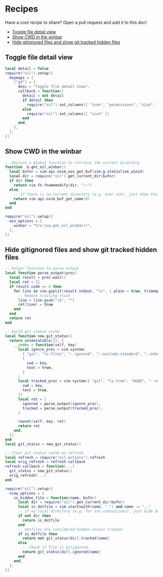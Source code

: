 # Recipes

Have a cool recipe to share? Open a pull request and add it to this doc!

<!-- TOC -->

- [Toggle file detail view](#toggle-file-detail-view)
- [Show CWD in the winbar](#show-cwd-in-the-winbar)
- [Hide gitignored files and show git tracked hidden files](#hide-gitignored-files-and-show-git-tracked-hidden-files)

<!-- /TOC -->

## Toggle file detail view

```lua
local detail = false
require("oil").setup({
  keymaps = {
    ["gd"] = {
      desc = "Toggle file detail view",
      callback = function()
        detail = not detail
        if detail then
          require("oil").set_columns({ "icon", "permissions", "size", "mtime" })
        else
          require("oil").set_columns({ "icon" })
        end
      end,
    },
  },
})
```

## Show CWD in the winbar

```lua
-- Declare a global function to retrieve the current directory
function _G.get_oil_winbar()
  local bufnr = vim.api.nvim_win_get_buf(vim.g.statusline_winid)
  local dir = require("oil").get_current_dir(bufnr)
  if dir then
    return vim.fn.fnamemodify(dir, ":~")
  else
    -- If there is no current directory (e.g. over ssh), just show the buffer name
    return vim.api.nvim_buf_get_name(0)
  end
end

require("oil").setup({
  win_options = {
    winbar = "%!v:lua.get_oil_winbar()",
  },
})
```

## Hide gitignored files and show git tracked hidden files

```lua
-- helper function to parse output
local function parse_output(proc)
  local result = proc:wait()
  local ret = {}
  if result.code == 0 then
    for line in vim.gsplit(result.stdout, "\n", { plain = true, trimempty = true }) do
      -- Remove trailing slash
      line = line:gsub("/$", "")
      ret[line] = true
    end
  end
  return ret
end

-- build git status cache
local function new_git_status()
  return setmetatable({}, {
    __index = function(self, key)
      local ignore_proc = vim.system(
        { "git", "ls-files", "--ignored", "--exclude-standard", "--others", "--directory" },
        {
          cwd = key,
          text = true,
        }
      )
      local tracked_proc = vim.system({ "git", "ls-tree", "HEAD", "--name-only" }, {
        cwd = key,
        text = true,
      })
      local ret = {
        ignored = parse_output(ignore_proc),
        tracked = parse_output(tracked_proc),
      }

      rawset(self, key, ret)
      return ret
    end,
  })
end
local git_status = new_git_status()

-- Clear git status cache on refresh
local refresh = require("oil.actions").refresh
local orig_refresh = refresh.callback
refresh.callback = function(...)
  git_status = new_git_status()
  orig_refresh(...)
end

require("oil").setup({
  view_options = {
    is_hidden_file = function(name, bufnr)
      local dir = require("oil").get_current_dir(bufnr)
      local is_dotfile = vim.startswith(name, ".") and name ~= ".."
      -- if no local directory (e.g. for ssh connections), just hide dotfiles
      if not dir then
        return is_dotfile
      end
      -- dotfiles are considered hidden unless tracked
      if is_dotfile then
        return not git_status[dir].tracked[name]
      else
        -- Check if file is gitignored
        return git_status[dir].ignored[name]
      end
    end,
  },
})
```
